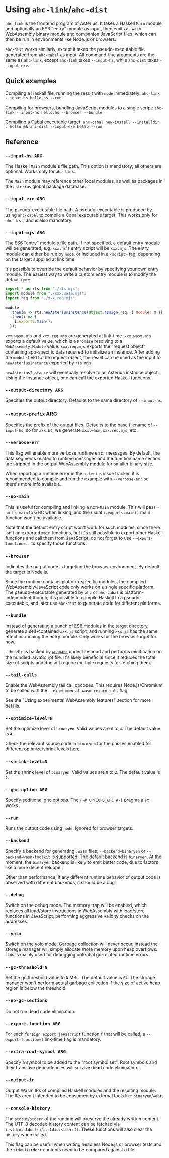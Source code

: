 # Using `ahc-link`/`ahc-dist`

`ahc-link` is the frontend program of Asterius. It takes a Haskell `Main` module
and optionally an ES6 "entry" module as input, then emits a `.wasm` WebAssembly
binary module and companion JavaScript files, which can then be run in
environments like Node.js or browsers.

`ahc-dist` works similarly, except it takes the pseudo-executable file generated
from `ahc-cabal` as input. All command-line arguments are the same as
`ahc-link`, except `ahc-link` takes `--input-hs`, while `ahc-dist` takes
`--input-exe`.

## Quick examples

Compiling a Haskell file, running the result with `node` immediately: `ahc-link
--input-hs hello.hs --run`

Compiling for browsers, bundling JavaScript modules to a single script:
`ahc-link --input-hs hello.hs --browser --bundle`

Compiling a Cabal executable target: `ahc-cabal new-install --installdir . hello
&& ahc-dist --input-exe hello --run`

## Reference

### `--input-hs ARG`

The Haskell `Main` module's file path. This option is mandatory; all others are
optional. Works only for `ahc-link`.

The `Main` module may reference other local modules, as well as packages in the
`asterius` global package database.

### `--input-exe ARG`

The pseudo-executable file path. A pseudo-executable is produced by using
`ahc-cabal` to compile a Cabal executable target. This works only for
`ahc-dist`, and is also mandatory.

### `--input-mjs ARG`

The ES6 "entry" module's file path. If not specified, a default entry module
will be generated, e.g. `xxx.hs`'s entry script will be `xxx.mjs`. The entry
module can either be run by `node`, or included in a `<script>` tag, depending
on the target supplied at link time.

It's possible to override the default behavior by specifying your own entry
module. The easiest way to write a custom entry module is to modify the default
one:

```javascript
import * as rts from "./rts.mjs";
import module from "./xxx.wasm.mjs";
import req from "./xxx.req.mjs";

module
  .then(m => rts.newAsteriusInstance(Object.assign(req, { module: m })))
  .then(i => {
    i.exports.main();
  });
```

`xxx.wasm.mjs` and `xxx.req.mjs` are generated at link-time. `xxx.wasm.mjs`
exports a default value, which is a `Promise` resolving to a
`WebAssembly.Module` value. `xxx.req.mjs` exports the "request object"
containing app-specific data required to initialize an instance. After adding
the `module` field to the request object, the result can be used as the input to
`newAsteriusInstance` exported by `rts.mjs`.

`newAsteriusInstance` will eventually resolve to an Asterius instance object.
Using the instance object, one can call the exported Haskell functions.

### `--output-directory ARG`

Specifies the output directory. Defaults to the same directory of `--input-hs`.

### `--output-prefix` ARG

Specifies the prefix of the output files. Defaults to the base filename of
`--input-hs`, so for `xxx.hs`, we generate `xxx.wasm`, `xxx.req.mjs`, etc.

### `--verbose-err`

This flag will enable more verbose runtime error messages. By default, the data
segments related to runtime messages and the function name section are stripped
in the output WebAssembly module for smaller binary size.

When reporting a runtime error in the `asterius` issue tracker, it is
recommended to compile and run the example with `--verbose-err` so there's more
info available.

### `--no-main`

This is useful for compiling and linking a non-`Main` module. This will pass
`-no-hs-main` to GHC when linking, and the usual `i.exports.main()` main
function won't be available.

Note that the default entry script won't work for such modules, since there
isn't an exported `main` functions, but it's still possible to export other
Haskell functions and call them from JavaScript; do not forget to use
`--export-function=..` to specify those functions.

### `--browser`

Indicates the output code is targeting the browser environment. By default, the
target is Node.js.

Since the runtime contains platform-specific modules, the compiled
WebAssembly/JavaScript code only works on a single specific platform. The
pseudo-executable generated by `ahc` or `ahc-cabal` is platform-independent
though; it's possible to compile Haskell to a pseudo-executable, and later use
`ahc-dist` to generate code for different platforms.

### `--bundle`

Instead of generating a bunch of ES6 modules in the target directory, generate a
self-contained `xxx.js` script, and running `xxx.js` has the same effect as
running the entry module. Only works for the browser target for now.

`--bundle` is backed by [`webpack`](https://webpack.js.org) under the hood and
performs minification on the bundled JavaScript file. It's likely beneficial
since it reduces the total size of scripts and doesn't require multiple requests
for fetching them.

### `--tail-calls`

Enable the WebAssembly tail call opcodes. This requires Node.js/Chromium to be
called with the `--experimental-wasm-return-call` flag.

See the "Using experimental WebAssembly features" section for more details.

### `--optimize-level=N`

Set the optimize level of `binaryen`. Valid values are `0` to `4`. The default
value is `4`.

Check the relevant source code in `binaryen` for the passes enabled for
different optimize/shrink levels
[here](https://github.com/WebAssembly/binaryen/blob/master/src/passes/pass.cpp).

### `--shrink-level=N`

Set the shrink level of `binaryen`. Valid values are `0` to `2`. The default
value is `2`.

### `--ghc-option ARG`

Specify additional ghc options. The `{-# OPTIONS_GHC #-}` pragma also works.

### `--run`

Runs the output code using `node`. Ignored for browser targets.

### `--backend`

Specify a backend for generating `.wasm` files; `--backend=binaryen` or
`--backend=wasm-toolkit` is supported. The default backend is `binaryen`. At the
moment, the `binaryen` backend is likely to emit better code, due to factors
like a more decent relooper.

Other than performance, if any different runtime behavior of output code is
observed with different backends, it should be a bug.

### `--debug`

Switch on the debug mode. The memory trap will be enabled, which replaces all
load/store instructions in WebAssembly with load/store functions in JavaScript,
performing aggressive validity checks on the addresses.

### `--yolo`

Switch on the yolo mode. Garbage collection will never occur, instead the
storage manager will simply allocate more memory upon heap overflows. This is
mainly used for debugging potential gc-related runtime errors.

### `--gc-threshold=N`

Set the gc threshold value to `N` MBs. The default value is `64`. The storage
manager won't perform actual garbage collection if the size of active heap
region is below the threshold.

### `--no-gc-sections`

Do not run dead code elimination.

### `--export-function ARG`

For each `foreign export javascript` function `f` that will be called, a
`--export-function=f` link-time flag is mandatory.

### `--extra-root-symbol ARG`

Specify a symbol to be added to the "root symbol set". Root symbols and their
transitive dependencies will survive dead code elimination.

### `--output-ir`

Output Wasm IRs of compiled Haskell modules and the resulting module. The IRs
aren't intended to be consumed by external tools like `binaryen`/`wabt`.

### `--console-history`

The `stdout`/`stderr` of the runtime will preserve the already written content.
The UTF-8 decoded history content can be fetched via
`i.stdio.stdout()`/`i.stdio.stderr()`. These functions will also clear the
history when called.

This flag can be useful when writing headless Node.js or browser tests and the
`stdout`/`stderr` contents need to be compared against a file.
